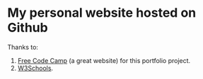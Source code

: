 # My personal website hosted on Github

Thanks to:
1) <a href="https://www.freecodecamp.org">Free Code Camp</a> (a great website) for this portfolio project.
2) <a href="https://www.w3schools.com">W3Schools</a>.
